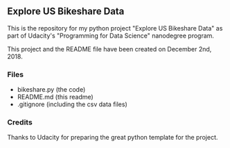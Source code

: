 ## Explore US Bikeshare Data
This is the repository for my python project "Explore US Bikeshare Data" as part of Udacity's "Programming for Data Science" nanodegree program.

This project and the README file have been created on December 2nd, 2018.

### Files
* bikeshare.py (the code)
* README.md (this readme)
* .gitignore (including the csv data files)

### Credits
Thanks to Udacity for preparing the great python template for the project.